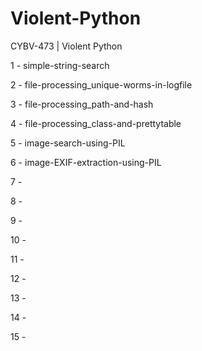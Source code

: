 # Violent-Python
CYBV-473 | Violent Python

1 - simple-string-search

2 - file-processing_unique-worms-in-logfile

3 - file-processing_path-and-hash

4 - file-processing_class-and-prettytable

5 - image-search-using-PIL

6 - image-EXIF-extraction-using-PIL

7 - 

8 - 

9 - 

10 - 

11 - 

12 - 

13 - 

14 - 

15 - 
